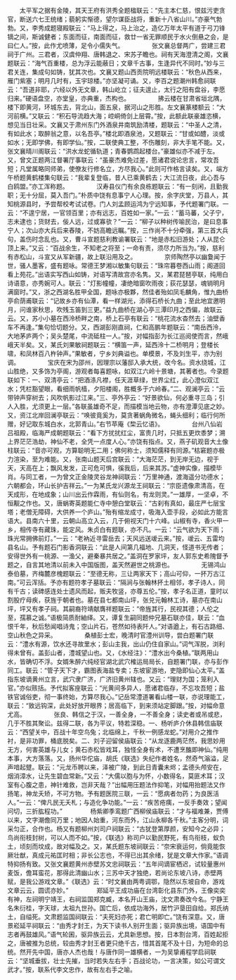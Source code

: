 <!-- { "loadSidebar": true } -->
　　太平军之据有金陵，其天王府有洪秀全题楹联云：“先主本仁慈，恨兹污吏贪官，断送六七王统绪；藐躬实惭德，望尔谋臣战将，重新十八省山川。”亦豪气勃勃。又，李秀成题寝殿联云：“马上得之，马上治之，造亿万年太平有道于弓刀锋镝之间，斯诚健者；东面而征，南面而征，救廿一省无罪顺民于水火倒悬之会，是曰仁人。”按，此作尤喷薄，足令小儒失气。
　　
　　张文襄总督两广，尝建三君祠于广州。三君者，汉虞仲翔、唐韩退之、宋苏子瞻也。祠有天海澄清之阁，文襄题联云：“海气百重楼，总为浮云能蔽日；文章千古事，生逢异代不同时。”妙与三君关连，集成句如铸，犹其次也。文襄又题山西贡院明远楼联云：“秋色从西来，雁门紫塞；明月几时有，玉宇琼楼。”亦坚凝可诵。又，李百之题潮州韩愈祠联云：“吾道非耶，六经以外无文章，韩山屹立；征夫遑止，太行之阳有盘谷，李愿归来。”硬语盘空，亦堂皇，亦典重，杰构也。
　　
　　拂云楼在甘肃省垣北隅，楼下即黄河，环城东去，背北山，面五泉，据河山之形胜。左文襄篆楼额云：“大河前横。”又联云：“积石导流趋大海；崆峒倚剑上层霄。”按，此额此联豪雄恣横，想见当日壮采。文襄又于肃州东门外酒泉井南筑励清楼，题联云：“中圣人之清，有如此水；取醉翁之意，以名吾亭。”楼北即酒泉池，又题联云：“甘或如醴，淡或如水；无即学佛，有即学仙。”按，二联使典工整，不伤雕刻，非大手笔不能。又，张文襄晴川阁联云：“洪水龙蛇循轨道；青春鹦鹉起楼台。”豪雄似亦不减于左。又，曾文正题两江督署厅事联云：“虽豪杰难免过差，愿诸君谠论忠言，常攻吾短；凡堂属略同师弟，使僚友行修名立，方尽我心。”此则可作格言读矣。又，端方午桥题黄鹤楼集句联云：“我辈复登临，昔人已乘黄鹤去；大江流日夜，此心吾与白鸥盟。”亦工浑称题。
　　
　　汉寿县仪门有余良栋题联云：“有一刻闲，且勤我职；无十分屈，莫入吾门。”朴质中饶有息事宁人心理。按，余字庆堂，万县人，其知桃源县时，予尝帮校考试试卷。门人刘孟顾运鸿为宁远知事，予代题署门联。一云：“不遑宁居，一官领百里；亦有远志，百姓如一家。”一云：“蓄马蕃，父子宁，志未逮也；货财去，佞人远，过或寡欤？”一云：“柳子以种树传喻民治，是曰息事宁人；次山亦大兵后来舂陵，不妨高瞻远瞩。”按，三作尚不十分牵强，第三首大兵句，盖伤时念乱也。又，曹斗宣题慈利教谕署联云：“地是赤松旧游处；人从昆仑顶上来。”又云：“百战余生，不知老之将至；一命有责，须尽力所当为。”按，慈利有赤松山，斗宣又从军新疆，故上联沿用及之。
　　
　　京师陶然亭以幽敻闻于世，骚人墨客，盛有题咏。常德王梦湘以敏集句联云：“珠帘暮卷西山雨；阁道回看上苑花。”出语实写西山如铸，对语写清故宫亦名隽。又，某君琵琶亭联，纯用白诗语意，亦秀婉可人。联云：“灯影幢幢，凄绝暗窗吹雨夜；荻花瑟瑟，魂销明月满窗时。”又，浙之西湖名胜甲全国，题咏亦极夥，然佳者殆如凤毛麟角，惟九曲桥亭俞荫甫联云：“记故乡亦有仙潭，看一样湖光，添得石桥长九曲；至此地宜邀明月，问谁家秋思，吹残玉笛到三更。”益九曲桥在湖心亭三潭印月之西偏，故联云云。又，苏小小墓在西泠桥畔之南，桥上石亭有联云：“桃花流水杳然去；油壁香车不再逢。”集句恰切题分。又，西湖彭刚直祠，仁和高鹏年题联云：“南岳西泠，大地茅庐两个；吴头楚尾，中流砥柱一人。”按，对幅指彭为长江巡阅使而言，然峨峨天半矣。又，某氏刘果敏祠题联云：“横笛一声，延西泠十二桥明月；登楼长啸，和凤林百八杵钟声。”果敏者，宁乡刘典谥也。单模景，不及刘生平，亦为别调。
　　
　　宝庆在宋为邵州，因理宗以藩邸入承大统，改今名。资水绕城，江山胜绝，又多饰为亭阁，游观者每喜题咏，如双江六岭十景塘，其著者也。今录题联如下：一、双清亭云：“把酒涤凡襟，任天涯草绿，世界尘红，此心澄似双江水；凭栏豁望眼，看细雨帆樯，夕阳楼阁，胜概多于六岭春。”二、观澜亭云：“云带钟声穿树去；风吹帆影过江来。”三、亭外亭云：“好景欲仙，何必重寻三岛；引人入胜，尤须更上一层。”各联虽雄奇不足，而描模当地云物，亦有澄潭见底之妙。又，资江北岸回澜亭联云：“唤彼竟奚为，莫贪著蜗角微名，蝇头细利；临行何所赠，好记取东城白水，北郭青山。”右节苹庵《棃云忆语》。
　　
　　台州八仙岩吕祖殿，临海严成朝题联云：“看下方扰扰红尘，富贵几时，只抵五更炊黍梦；溯上界茫茫浩劫，神仙不老，全凭一点度人心。”亦饶有指点。又，燕子矶观音大土像柱联云：“音亦可观，方算聪明无二用；佛何称士，须知儒释有同源。”枯窘题亦极力渲染，至为难能。又，张南山题天后宫联云：“大海茫茫，到无岸无边，视于天，天高在上；飘风发发，正可危可惧，徯我后，后来其苏。”虚神实像，描模毕肖。与同工者，一为曾文正金陵灵谷龙神祠联云：“万里神通，渡海遥分功德水；六朝都会，环山长护吉祥云。”一为某氏龙兴源龙王祠联云：“宗臣遗像肃清高，在天成形，在地成象；山川出云作霖雨，有仙则名，有龙则灵。”一雄厚，一坚卓，不恒觏之作也。又，唐蜗寄英题能仁寺中憩白堂联云：“古刹有真如，最庄严七层宝塔；老僧无障碍，大供养一个庐山。”殆有缩龙成寸，吸海入壶手段，必如此方能言语大。县南六十里，云朝山高立入云，几于俯视天门十六峰。山椒有寺，香火甲一乡，相传寺有藏珠，能定风。朱贞白有题联，亦不凡。一云：“云气欲为天下雨；珠光常拥佛前灯。”一云：“老衲近寻雷岳去；天风远送叆云来。”按，叆云、五雷均县名山。予有题石门影香洞联云：“此是人间第几福地、几洞天，怪道书无传者；安得世外有一桃源、一渔父，避秦暴共居之。”盖洞在罗家坪，友人郭东史希隗督予题之，自言其地清以前未入中国版图，盖天然避世之桃源也。
　　
　　无锡鸿山泰伯墓，齐梅麓彦槐题联云：“至德无称，三让两家天下；高山可仰，一抔万古江南。”可云浑括。予亦有题符孝子墓联云：“隔涧与张翰林抔土相邻，孝子诗人，同有千古；读碑感连处士遗风而起，贩夫牧竖，亦尊五伦。”按，孝子名正道，童时以割股疗母疾，获旌于朝者也。墓在县七都南山坪，张兑元翰林工诗，墓亦在南山坪，坪又有孝子祠。其嗣裔符靖献膺祥题联云：“帝旌其行，民视其德；人伦之至，孺慕之诚。”语极简质耐紬绎。又，谭复生嗣同题仲兄墓石联亦佳，联云：“血恨千年，秋后愁闻唱诗鬼；空山片石，苍然如待表阡人。”对语遒上，有石古路细、空山秋色之异采。
　　
　　桑植彭士宏，晚清时官澧州训导，尝白题署门联云：“澧水有源，饮水还寻故里水；彭山主我，出山仍住自家山。”词气浑脱，浏利得未曾有。盖彭山者，澧城望山也。又，《水经注》：“澧水出今桑植。”联两用山水，皆确切不浮。女婿朱醉六纯经官湖北武穴榷运局局长，自题署门联，亦与彭作同工。联云：“管子天下才，霸图表海盐专卖；东坡宦游地，吏隐即仙心太平。”盖指东坡谪黄州立言，武穴隶广济，广济旧黄州辖也。又云：“理财为国；笼利入官。”亦似赅括。予代拟客座联云：“光黄间多异人，愿诸君临存，不忘攻吾短；盐铁官诚俗吏，彻一事终始，方算尽我心。”记岳常澧道署看山楼一联，亦说理能工，联云：“致远钩深，此处好放开眼界；居高临下，到来须站定脚跟。”按，对幅命意尤高。
　　
　　张良、韩信之于汉，一善全身，一不善全身；读史者或吊或悲，几于不胜其聚讼。兹得二联，各为平议，特若深稳。一、杨听庐介休县韩信庙联云：“西望关中，百战十年空鸟兔；北临绵上，千秋一例感龙蛇。”对用介之推作衬，是非功罪，桶底脱矣。二、刘子迎留侯庙联云：“从龙逐鹿两茫然，我思妙用无方，何害英雄与儿女；黄石赤松皆戏耳，独怪全身有术，不遭烹醢即神仙。”纯用本事，大方落落。又，扬州华佗庙，胡氏《联选》失纪作者姓名，然奇气滃溢，足声喑起躄。联云：“元龙币聘以来，泽被广陵，到此日青囊未烬；孟德头颅安在，烟消漳水，让先生碧血常新。”又云：“大儒以胞与为怀，小数得名，莫匪术耳；汉室有心腹之患，神针难救，岂非天哉？”出幅用压题法作抑笔，对幅用抬题法又作扬笔，神龙夭矫，不可方物。予有题医院三联，一云：“愿病者勿药；为良医活人。”一云：“俾凡民无夭札；与造化争功能。”一云：“疾苦疮痍，一反手奏效；望闻问切，三折肱程功。”
　　
　　杨紫卿季鸾题广西柳侯庙联云：“才与福难兼，贾傅以来，文字潮儋同万里；地因人始重，河东而外，江山永柳各千秋。”主客分明，词采匀正，合作也。杨又有题柳州刘司户祠联云：“古犹登第厚颜，安知今之必异；鸟尚衔枝封树，可以人而不如。”按，《联选》称司户以勤民野死，有鸟衔枝，蚁负土，顷刻而坟成，故对幅及之。又，某氏题东坡祠联云：“奈宋衰运何，倘竟能恢厥壮猷，真成元祐匡时相；非长公志也，不得已出其余绪，犹是文章大作家。”语调特抑扬有致。又张文襄题黄州赤壁苏文忠祠联云：“五年间谪宦栖迟，试较量惠州麦饭，儋耳蛮花，那得此清幽山水；三苏中天才独绝，若尚论东坡八诗，赤壁两赋，是我公游戏文章。”《联选》云：“时文襄由两粤调鄂，隐然以东坡自命，游戏文章云云，圆谎亦妙。”
　　
　　郑延平王成功庙在台湾彰化县东门外，王像奕奕有神，左祠明宁靖王，右祠监国郑克臧，本名开山王庙，沈文肃奏改今名。宁静王名朱衍桂，字天球，太祖九世孙。国亡后，依成功海外，居竹沪垦田自给。郑氏纳土，自缢死。文肃题监国祠联云：“夫死妇亦死；君亡明即亡。”饶有深意。又，唐景崧延平祠联云：“由秀才封王，为天下读书人别开生面；驱异族出境，语国中有志者再鼓雄风。”语气轮囷，驱异族云云，尤具新思想。按，日本割台湾，百姓起拒之，唐被推为总统，较由秀才封王者更只绝千古，惜其首尾不及十日，为短命的总统。然开先中国，唐亦人杰也哉！与唐作同一雄横者，一为吴挚甫程学启祠联云：“坚城垂拔，壮士先摧，当时若失左右手；百战论功，一言决策，如公可谓文武才。”按，联系代李文忠作，故有左右手之喻。
